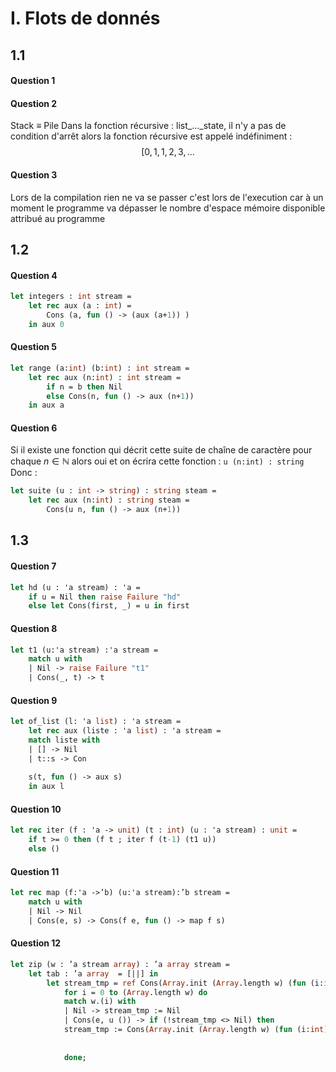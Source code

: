 # I. Flots de donnés
## 1.1
#### Question 1
#### Question 2
Stack $\equiv$ Pile
Dans la fonction récursive : list\_...\_state, il n'y a pas de condition d'arrêt alors la fonction récursive est appelé indéfiniment : 
$$[0, 1, 1, 2, 3, \dots$$

#### Question 3
Lors de la compilation rien ne va se passer c'est lors de l'execution car à un moment le programme va dépasser le nombre d'espace mémoire disponible attribué au programme

## 1.2
#### Question 4
```Ocaml
let integers : int stream = 
	let rec aux (a : int) =
		Cons (a, fun () -> (aux (a+1)) )
	in aux 0
```

#### Question 5
```Ocaml
let range (a:int) (b:int) : int stream =
	let rec aux (n:int) : int stream = 
		if n = b then Nil
		else Cons(n, fun () -> aux (n+1))
	in aux a
```

#### Question 6
Si il existe une fonction qui décrit cette suite de chaîne de caractère pour chaque $n \in \mathbb{N}$ alors oui et on écrira cette fonction : ```u (n:int) : string``` Donc : 

```Ocaml
let suite (u : int -> string) : string steam =
	let rec aux (n:int) : string steam =
		Cons(u n, fun () -> aux (n+1))
```

## 1.3
#### Question 7
```Ocaml
let hd (u : 'a stream) : 'a = 
	if u = Nil then raise Failure "hd"
	else let Cons(first, _) = u in first
```

#### Question 8
```Ocaml
let t1 (u:'a stream) :'a stream =
	match u with
	| Nil -> raise Failure "t1"
	| Cons(_, t) -> t
```

#### Question 9
```Ocaml
let of_list (l: 'a list) : 'a stream =
	let rec aux (liste : 'a list) : 'a stream = 
	match liste with
	| [] -> Nil
	| t::s -> Con
	
	s(t, fun () -> aux s)
	in aux l
```

#### Question 10
```Ocaml
let rec iter (f : 'a -> unit) (t : int) (u : 'a stream) : unit = 
	if t >= 0 then (f t ; iter f (t-1) (t1 u))
	else ()
```

#### Question 11
```Ocaml
let rec map (f:'a ->’b) (u:'a stream):’b stream = 
	match u with
	| Nil -> Nil
	| Cons(e, s) -> Cons(f e, fun () -> map f s)
```


#### Question 12
```Ocaml
let zip (w : ’a stream array) : ’a array stream = 
	let tab : ’a array  = [||] in
		let stream_tmp = ref Cons(Array.init (Array.length w) (fun (i:int) -> hd w.(i)) , fun () -> Nil) in
			for i = 0 to (Array.length w) do
			match w.(i) with
			| Nil -> stream_tmp := Nil
			| Cons(e, u ()) -> if (!stream_tmp <> Nil) then 
			stream_tmp := Cons(Array.init (Array.length w) (fun (i:int) -> hd w.(i)) , fun () -> zip A)
			
			
			done;

```